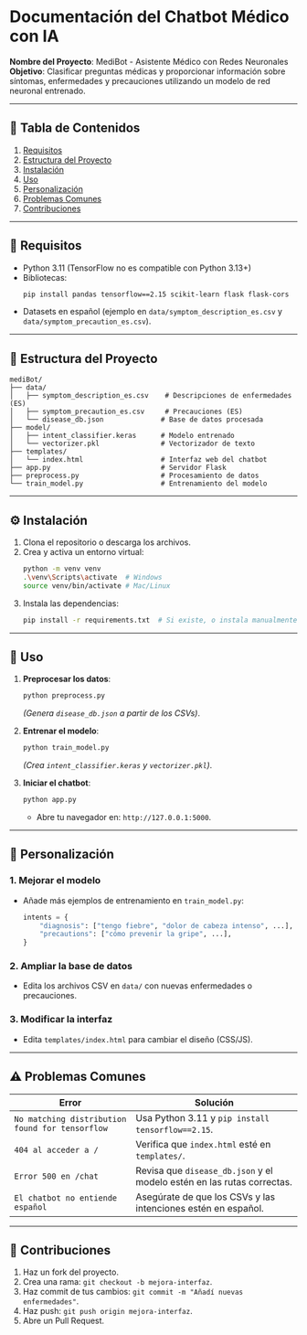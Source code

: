 # **Documentación del Chatbot Médico con IA**  

**Nombre del Proyecto**: MediBot - Asistente Médico con Redes Neuronales  
**Objetivo**: Clasificar preguntas médicas y proporcionar información sobre síntomas, enfermedades y precauciones utilizando un modelo de red neuronal entrenado.  

---

## **📌 Tabla de Contenidos**  
1. [Requisitos](#-requisitos)  
2. [Estructura del Proyecto](#-estructura-del-proyecto)  
3. [Instalación](#-instalación)  
4. [Uso](#-uso)  
5. [Personalización](#-personalización)  
6. [Problemas Comunes](#-problemas-comunes)  
7. [Contribuciones](#-contribuciones)  

---

## **🧰 Requisitos**  
- Python 3.11 (TensorFlow no es compatible con Python 3.13+)  
- Bibliotecas:  
  ```bash
  pip install pandas tensorflow==2.15 scikit-learn flask flask-cors
  ```  
- Datasets en español (ejemplo en `data/symptom_description_es.csv` y `data/symptom_precaution_es.csv`).  

---

## **📂 Estructura del Proyecto**  
```
mediBot/
├── data/
│   ├── symptom_description_es.csv    # Descripciones de enfermedades (ES)
│   ├── symptom_precaution_es.csv     # Precauciones (ES)
│   └── disease_db.json              # Base de datos procesada
├── model/
│   ├── intent_classifier.keras      # Modelo entrenado
│   └── vectorizer.pkl               # Vectorizador de texto
├── templates/
│   └── index.html                   # Interfaz web del chatbot
├── app.py                           # Servidor Flask
├── preprocess.py                    # Procesamiento de datos
└── train_model.py                   # Entrenamiento del modelo
```

---

## **⚙️ Instalación**  
1. Clona el repositorio o descarga los archivos.  
2. Crea y activa un entorno virtual:  
   ```bash
   python -m venv venv
   .\venv\Scripts\activate  # Windows
   source venv/bin/activate # Mac/Linux
   ```  
3. Instala las dependencias:  
   ```bash
   pip install -r requirements.txt  # Si existe, o instala manualmente
   ```  

---

## **🚀 Uso**  
1. **Preprocesar los datos**:  
   ```bash
   python preprocess.py
   ```  
   *(Genera `disease_db.json` a partir de los CSVs)*.  

2. **Entrenar el modelo**:  
   ```bash
   python train_model.py
   ```  
   *(Crea `intent_classifier.keras` y `vectorizer.pkl`)*.  

3. **Iniciar el chatbot**:  
   ```bash
   python app.py
   ```  
   - Abre tu navegador en: `http://127.0.0.1:5000`.  

---

## **🎨 Personalización**  
### **1. Mejorar el modelo**  
- Añade más ejemplos de entrenamiento en `train_model.py`:  
  ```python
  intents = {
      "diagnosis": ["tengo fiebre", "dolor de cabeza intenso", ...],
      "precautions": ["cómo prevenir la gripe", ...],
  }
  ```  

### **2. Ampliar la base de datos**  
- Edita los archivos CSV en `data/` con nuevas enfermedades o precauciones.  

### **3. Modificar la interfaz**  
- Edita `templates/index.html` para cambiar el diseño (CSS/JS).  

---

## **⚠️ Problemas Comunes**  
| Error | Solución |  
|-------|----------|  
| `No matching distribution found for tensorflow` | Usa Python 3.11 y `pip install tensorflow==2.15`. |  
| `404 al acceder a /` | Verifica que `index.html` esté en `templates/`. |  
| `Error 500 en /chat` | Revisa que `disease_db.json` y el modelo estén en las rutas correctas. |  
| `El chatbot no entiende español` | Asegúrate de que los CSVs y las intenciones estén en español. |  

---

## **🤝 Contribuciones**  
1. Haz un fork del proyecto.  
2. Crea una rama: `git checkout -b mejora-interfaz`.  
3. Haz commit de tus cambios: `git commit -m "Añadí nuevas enfermedades"`.  
4. Haz push: `git push origin mejora-interfaz`.  
5. Abre un Pull Request.  

